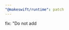 ```yaml
---
"@makeswift/runtime": patch
---
```


fix: "Do not add <script> tags using next/head" warning when running in Pages Router

